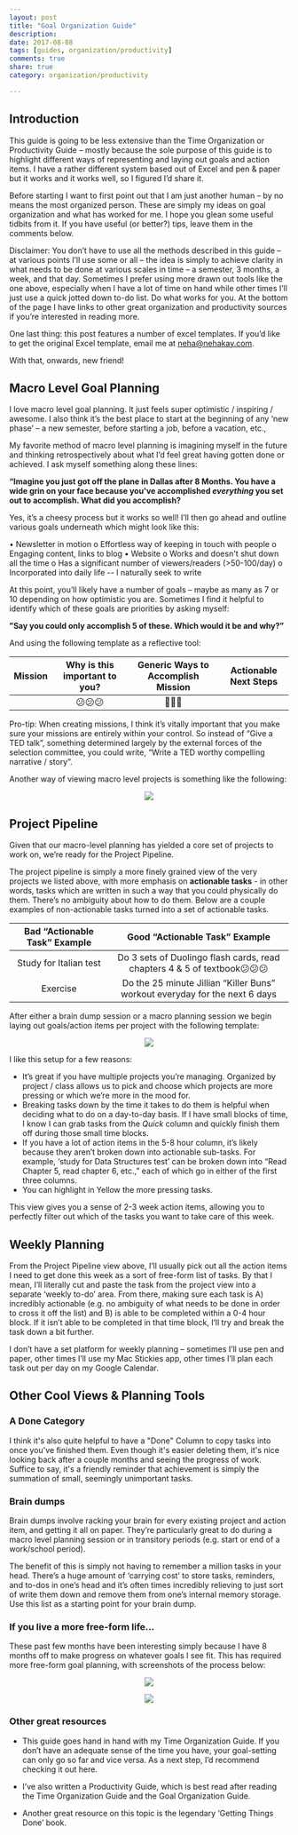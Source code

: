 ```yaml
---
layout: post
title: "Goal Organization Guide"
description: 
date: 2017-08-08
tags: [guides, organization/productivity]
comments: true
share: true
category: organization/productivity

---
```


## Introduction

This guide is going to be less extensive than the Time Organization or Productivity Guide – mostly because the sole purpose of this guide is to highlight different ways of representing and laying out goals and action items. I have a rather different system based out of Excel and pen & paper but it works and it works well, so I figured I’d share it. 

Before starting I want to first point out that I am just another human – by no means the most organized person. These are simply my ideas on goal organization and what has worked for me. I hope you glean some useful tidbits from it. If you have useful (or better?) tips, leave them in the comments below. 

Disclaimer: You don’t have to use all the methods described in this guide – at various points I’ll use some or all – the idea is simply to achieve clarity in what needs to be done at various scales in time – a semester, 3 months, a week, and that day. Sometimes I prefer using more drawn out tools like the one above, especially when I have a lot of time on hand while other times I’ll just use a quick jotted down to-do list. Do what works for you. At the bottom of the page I have links to other great organization and productivity sources if you’re interested in reading more. 

One last thing: this post features a number of excel templates. If you’d like to get the original Excel template, email me at [neha@nehakay.com](mailto:neha@nehakay.com). 

With that, onwards, new friend! 

## Macro Level Goal Planning

I love macro level goal planning. It just feels super optimistic / inspiring / awesome. I also think it’s the best place to start at the beginning of any ‘new phase’ – a new semester, before starting a job, before a vacation, etc., 

My favorite method of macro level planning is imagining myself in the future and thinking retrospectively about what I’d feel great having gotten done or achieved. I ask myself something along these lines:  

__“Imagine you just got off the plane in Dallas after 8 Months. You have a wide grin on your face because you've accomplished *everything* you set out to accomplish. What did you accomplish?__
 
Yes, it’s a cheesy process but it works so well! I’ll then go ahead and outline various goals underneath which might look like this: 

•	Newsletter in motion
o	Effortless way of keeping in touch with people
o	Engaging content, links to blog
•	Website
o	Works and doesn't shut down all the time
o	Has a significant number of viewers/readers (>50-100/day)
o	Incorporated into daily life -- I naturally seek to write

At this point, you’ll likely have a number of goals – maybe as many as 7 or 10 depending on how optimistic you are. Sometimes I find it helpful to identify which of these goals are priorities by asking myself:

__”Say you could only accomplish 5 of these. Which would it be and why?”__ 

And using the following template as a reflective tool:

| Mission | Why is this important to you? | Generic Ways to Accomplish Mission | Actionable Next Steps |
| :------: | :------: | :------: | :------: |
| | 😕😕😕 | 🙂🙂🙂 | |

Pro-tip: When creating missions, I think it’s vitally important that you make sure your missions are entirely within your control. So instead of “Give a TED talk”, something determined largely by the external forces of the selection committee, you could write, “Write a TED worthy compelling narrative / story”.

Another way of viewing macro level projects is something like the following:

<p align="center">
  <img src="/images/goal-org-guide-other-views.png">
</p>

## Project Pipeline

Given that our macro-level planning has yielded a core set of projects to work on, we’re ready for the Project Pipeline.

The project pipeline is simply a more finely grained view of the very projects we listed above, with more emphasis on __actionable tasks__ - in other words, tasks which are written in such a way that you could physically do them. There’s no ambiguity about how to do them. Below are a couple examples of non-actionable tasks turned into a set of actionable tasks. 

| Bad “Actionable Task” Example | Good “Actionable Task” Example |
| :------: | :------: |
| Study for Italian test | Do 3 sets of Duolingo flash cards, read chapters 4 & 5 of textbook😕😕😕 |
| Exercise | Do the 25 minute Jillian “Killer Buns” workout everyday for the next 6 days |

After either a brain dump session or a macro planning session we begin laying out goals/action items per project with the following template: 

<p align="center">
  <img src="/images/goal-org-guide-project-view.png">
</p>

I like this setup for a few reasons: 

* It’s great if you have multiple projects you’re managing. Organized by project / class allows us to pick and choose which projects are more pressing or which we’re more in the mood for.
* Breaking tasks down by the time it takes to do them is helpful when deciding what to do on a day-to-day basis. If I have small blocks of time, I know I can grab tasks from the *Quick* column and quickly finish them off during those small time blocks. 
* If you have a lot of action items in the 5-8 hour column, it’s likely because they aren’t broken down into actionable sub-tasks. For example, ‘study for Data Structures test’ can be broken down into “Read Chapter 5, read chapter 6, etc.,” each of which go in either of the first three columns.
* You can highlight in Yellow the more pressing tasks.

This view gives you a sense of 2-3 week action items, allowing you to perfectly filter out which of the tasks you want to take care of this week. 

## Weekly Planning

From the Project Pipeline view above, I’ll usually pick out all the action items I need to get done this week as a sort of free-form list of tasks. By that I mean, I’ll literally cut and paste the task from the project view into a separate ‘weekly to-do’ area. From there, making sure each task is A) incredibly actionable (e.g. no ambiguity of what needs to be done in order to cross it off the list) and B) is able to be completed within a 0-4 hour block. If it isn’t able to be completed in that time block, I’ll try and break the task down a bit further. 
	
I don’t have a set platform for weekly planning – sometimes I’ll use pen and paper, other times I’ll use my Mac Stickies app, other times I’ll plan each task out per day on my Google Calendar. 

## Other Cool Views & Planning Tools
### A Done Category
I think it's also quite helpful to have a "Done" Column to copy tasks into once you've finished them. Even though it's easier deleting them, it's nice looking back after a couple months and seeing the progress of work. Suffice to say, it's a friendly reminder that achievement is simply the summation of small, seemingly unimportant tasks.


### Brain dumps
Brain dumps involve racking your brain for every existing project and action item, and getting it all on paper. They’re particularly great to do during a macro level planning session or in transitory periods (e.g. start or end of a work/school period).

The benefit of this is simply not having to remember a million tasks in your head. There’s a huge amount of ‘carrying cost’ to store tasks, reminders, and to-dos in one’s head and it’s often times incredibly relieving to just sort of write them down and remove them from one’s internal memory storage. Use this list <INSERT LINK> as a starting point for your brain dump. 

### If you live a more free-form life…

These past few months have been interesting simply because I have 8 months off to make progress on whatever goals I see fit. This has required more free-form goal planning, with screenshots of the process below: 

<p align="center">
  <img src="/images/goal-org-guide-essential-breakdown.png">
</p>

<p align="center">
  <img src="/images/goal-org-guide-month-goals.png">
</p>

### Other great resources

* This guide goes hand in hand with my Time Organization Guide. If you don’t have an adequate sense of the time you have, your goal-setting can only go so far and vice versa. As a next step, I’d recommend checking it out here. 

* I’ve also written a Productivity Guide, which is best read after reading the Time Organization Guide and the Goal Organization Guide.

* Another great resource on this topic is the legendary ‘Getting Things Done’ book.  


